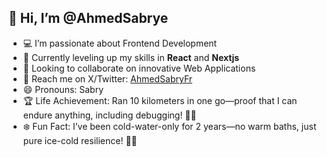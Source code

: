 ## 👋 Hi, I’m @AhmedSabrye
- 💻 I’m passionate about Frontend Development
- 🚀 Currently leveling up my skills in **React** and **Nextjs**
- 🤝 Looking to collaborate on innovative Web Applications
- 📩 Reach me on X/Twitter: [AhmedSabryFr](https://x.com/AhmedSabryFr) 
- 😄 Pronouns: Sabry
- 🏆 Life Achievement: Ran 10 kilometers in one go—proof that I can endure anything, including debugging! 🏃‍♂️
- ❄️ Fun Fact: I’ve been cold-water-only for 2 years—no warm baths, just pure ice-cold resilience! 🛁🧊
<!---
AhmedSabrye/AhmedSabrye is a ✨ special ✨ repository because its `README.md` (this file) appears on your GitHub profile.
You can click the Preview link to take a look at your changes.
--->
